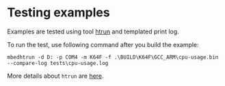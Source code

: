 # Testing examples

Examples are tested using tool [htrun](https://github.com/ARMmbed/mbed-os-tools/tree/master/packages/mbed-host-tests) and templated print log. 

To run the test, use following command after you build the example:
```
mbedhtrun -d D: -p COM4 -m K64F -f .\BUILD\K64F\GCC_ARM\cpu-usage.bin --compare-log tests\cpu-usage.log
```


More details about `htrun` are [here](https://github.com/ARMmbed/htrun#testing-mbed-os-examples).

